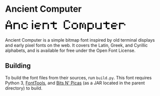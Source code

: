 # Ancient Computer

![Sample of Ancient Computer](sample.svg)

Ancient Computer is a simple bitmap font inspired by old terminal displays and early pixel fonts on the web. It covers the Latin, Greek, and Cyrillic alphabets, and is available for free under the Open Font License.

## Building

To build the font files from their sources, run `build.py`. This font requires Python 3, [FontTools](https://github.com/fonttools/fonttools), and [Bits N' Picas](https://github.com/kreativekorp/bitsnpicas) (as a JAR located in the parent directory) to build.
